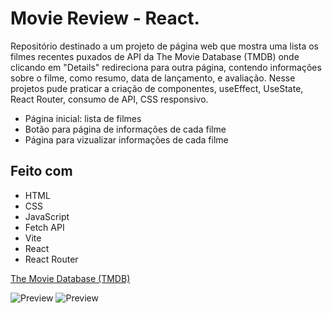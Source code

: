 # Movie Review - React.
Repositório destinado a um projeto de página web que mostra uma lista os filmes recentes puxados de API da The Movie Database (TMDB) onde clicando em "Details" redireciona para outra página, contendo informações sobre o filme, como resumo, data de lançamento, e avaliação.
Nesse projetos pude praticar a criação de componentes, useEffect, UseState, React Router, consumo de API, CSS responsivo.

- Página inicial: lista de filmes
- Botão para página de informações de cada filme
- Página para vizualizar informações de cada filme

## Feito com
- HTML
- CSS
- JavaScript
- Fetch API
- Vite
- React
- React Router

[The Movie Database (TMDB)](https://www.themoviedb.org/)

![Preview](public/PreviewMovie.png)
![Preview](public/previewmoviepage.png)


